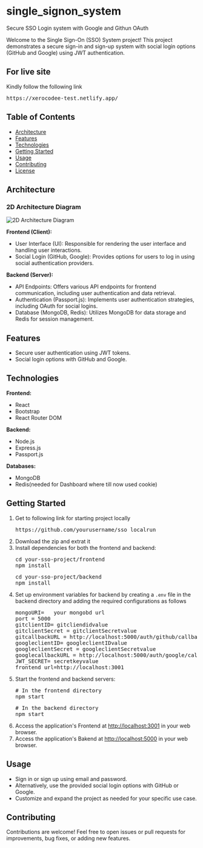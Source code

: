 # single_signon_system
Secure SSO Login system with Google and Githun OAuth
<p>Welcome to the Single Sign-On (SSO) System project! This project demonstrates a secure sign-in and sign-up
        system with social login options (GitHub and Google) using JWT authentication. </p>
<h2>For live site </h2>
<p>Kindly follow the following link</p>
<pre>https://xerocodee-test.netlify.app/</pre>
<h2>Table of Contents</h2>
    <ul>
        <li><a href="#architecture">Architecture</a></li>
        <li><a href="#features">Features</a></li>
        <li><a href="#technologies">Technologies</a></li>
        <li><a href="#getting-started">Getting Started</a></li>
        <li><a href="#usage">Usage</a></li>
        <li><a href="#contributing">Contributing</a></li>
        <li><a href="#license">License</a></li>
    </ul>
<h2 id="architecture">Architecture</h2>
<h3>2D Architecture Diagram</h3>
<img src="https://i.ibb.co/bFFMRZb/Screenshot-from-2023-09-23-12-28-05.png" alt="2D Architecture Diagram">
<p>
  <strong>Frontend (Client):</strong>
</p>
<ul>
 <li>User Interface (UI): Responsible for rendering the user interface and handling user interactions.</li>
 <li>Social Login (GitHub, Google): Provides options for users to log in using social authentication providers.
 </li>
</ul>

<p>
 <strong>Backend (Server):</strong>
</p>
    <ul>
        <li>API Endpoints: Offers various API endpoints for frontend communication, including user authentication and
            data retrieval.</li>
        <li>Authentication (Passport.js): Implements user authentication strategies, including OAuth for social logins.
        </li>
        <li>Database (MongoDB, Redis): Utilizes MongoDB for data storage and Redis for session management.</li>
    </ul>

<h2 id="#features">Features</h2>
    <ul>
        <li>Secure user authentication using JWT tokens.</li>
        <li>Social login options with GitHub and Google.</li>
    </ul>

<h2 id="#technologies">Technologies</h2>
<p>
        <strong>Frontend:</strong>
</p>
<ul>
        <li>React</li>
        <li>Bootstrap</li>
        <li>React Router DOM</li>
</ul>

<p>
        <strong>Backend:</strong>
</p>
    <ul>
        <li>Node.js</li>
        <li>Express.js</li>
        <li>Passport.js</li>
    </ul>

<p>
        <strong>Databases:</strong>
</p>
    <ul>
        <li>MongoDB</li>
        <li>Redis(needed for Dashboard where till now used cookie)</li>
    </ul>

<h2 id="#getting-started">Getting Started</h2>
    <ol>
        <li>Get to following link for starting project locally 
            <pre>https://github.com/yourusername/sso_localrun</pre>
        </li>
      <li> Download the zip and extrat it</li>
        <li>Install dependencies for both the frontend and backend:
<pre>cd your-sso-project/frontend<br>npm install</pre>
<pre>cd your-sso-project/backend<br>npm install</pre>
        </li>
        <li>Set up environment variables for backend by creating a <code>.env</code> file in the backend directory and adding the
            required configurations as follows</li>
<pre>mongoURI=   your mongobd url
port = 5000
gitclientID= gitcliendidvalue
gitclientSecret = gitclientSecretvalue
gitcallbackURL = http://localhost:5000/auth/github/callback
googleclientID= googleclientIDvalue
googleclientSecret = googleclientSecretvalue
googlecallbackURL = http://localhost:5000/auth/google/callback
JWT_SECRET= secretkeyvalue
frontend_url=http://localhost:3001</pre>
        <li>Start the frontend and backend servers:
            <pre># In the frontend directory
npm start</pre>
<pre># In the backend directory
npm start</pre>
        </li>
            <li>Access the application's Frontend at <a href="http://localhost:3001">http://localhost:3001</a> in your web browser.
        <li>Access the application's Bakend at <a href="http://localhost:5000">http://localhost:5000</a> in your web browser.
        
</li>
</ol>

<h2 id="#usage">Usage</h2>
    <ul>
        <li>Sign in or sign up using email and password.</li>
        <li>Alternatively, use the provided social login options with GitHub or Google.</li>
        <li>Customize and expand the project as needed for your specific use case.</li>
    </ul>

<h2 id="#contributing">Contributing</h2>
    <p>Contributions are welcome! Feel free to open issues or pull requests for improvements, bug fixes, or adding new
        features.</p>
